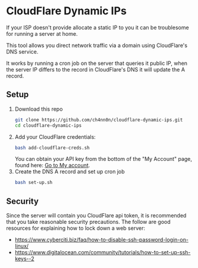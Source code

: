 # CloudFlare Dynamic IPs
If your ISP doesn't provide allocate a static IP to you it can be troublesome for running a server at home.

This tool allows you direct network traffic via a domain using CloudFlare's DNS service. 

It works by running a cron job on the server that queries it public IP, when the server IP differs to the record in CloudFlare's DNS it will update the A record.

## Setup
1. Download this repo
    ```bash
    git clone https://github.com/ch4nn0n/cloudflare-dynamic-ips.git
    cd cloudflare-dynamic-ips
    ```
1. Add your CloudFlare credentials:
    ```bash
    bash add-cloudflare-creds.sh
    ```
    You can obtain your API key from the bottom of the "My Account" page, found here: [Go to My account](https://dash.cloudflare.com/profile).
1. Create the DNS A record and set up cron job
    ```bash
    bash set-up.sh
    ```

## Security
Since the server will contain you CloudFlare api token, it is recommended that you take reasonable security precautions. The follow are good resources for explaining how to lock down a web server:
- <https://www.cyberciti.biz/faq/how-to-disable-ssh-password-login-on-linux/>
- <https://www.digitalocean.com/community/tutorials/how-to-set-up-ssh-keys--2>
